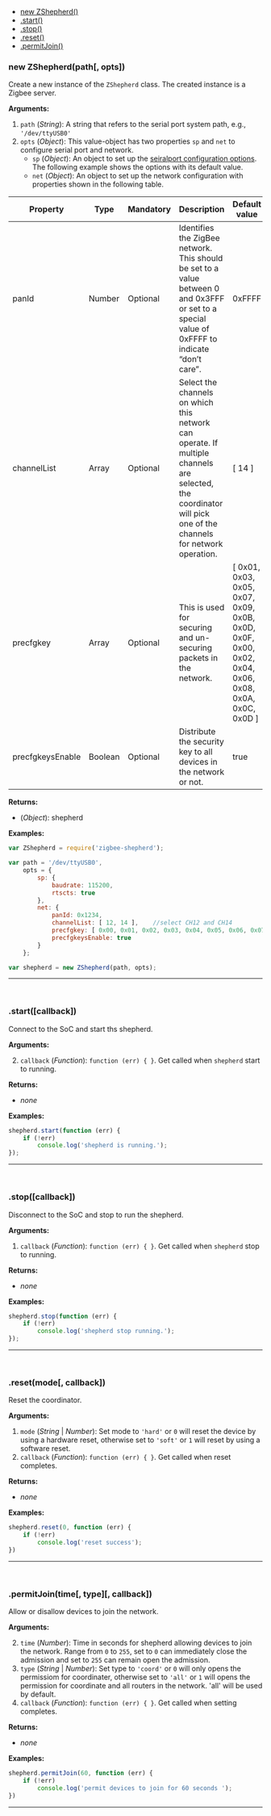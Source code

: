 * [new ZShepherd()](#API_ZShepherd)  
* [.start()](#API_start)  
* [.stop()](#API_stop)  
* [.reset()](#API_reset)  
* [.permitJoin()](#API_permitJoin)  


<a name="API_ZShepherd"></a>
### new ZShepherd(path[, opts])  
Create a new instance of the `ZShepherd` class. The created instance is a Zigbee server.  

**Arguments:**  

1. `path` (_String_):  A string that refers to the serial port system path, e.g., `'/dev/ttyUSB0'`  
2. `opts` (_Object_):  This value-object has two properties `sp` and `net` to configure serial port and network.
    - `sp` (_Object_):  An object to set up the [seiralport configuration options](https://www.npmjs.com/package/serialport#serialport-path-options-opencallback). The following example shows the options with its default value.  
    - `net` (_Object_):  An object to set up the network configuration with properties shown in the following table.  

| Property         | Type    | Mandatory | Description                                                                                                                                                    | Default value                                                                                      |
|------------------|---------|-----------|----------------------------------------------------------------------------------------------------------------------------------------------------------------|----------------------------------------------------------------------------------------------------|
| panId            | Number  | Optional  | Identifies the ZigBee network. This should be set to a value between 0 and 0x3FFF or set to a special value of 0xFFFF to indicate “don’t care”.                | 0xFFFF                                                                                             |
| channelList      | Array   | Optional  | Select the channels on which this network can operate. If multiple channels are selected, the coordinator will pick one of the channels for network operation. | [ 14 ]                                                                                             |
| precfgkey        | Array   | Optional  | This is used for securing and un-securing packets in the network.                                                                                              | [ 0x01, 0x03, 0x05, 0x07, 0x09, 0x0B, 0x0D, 0x0F, 0x00, 0x02, 0x04, 0x06, 0x08, 0x0A, 0x0C, 0x0D ] |
| precfgkeysEnable | Boolean | Optional  | Distribute the security key to all devices in the network or not.                                                                                              | true                                                                                               |

**Returns:**  

* (_Object_): shepherd  

**Examples:**  

```js
var ZShepherd = require('zigbee-shepherd');

var path = '/dev/ttyUSB0',
    opts = {
        sp: {
            baudrate: 115200, 
            rtscts: true
        },
        net: {
            panId: 0x1234,
            channelList: [ 12, 14 ],    //select CH12 and CH14
            precfgkey: [ 0x00, 0x01, 0x02, 0x03, 0x04, 0x05, 0x06, 0x07, 0x09, 0x09, 0x0a, 0x0b, 0x0c, 0x0d, 0x0e, 0x0f ],
            precfgkeysEnable: true
        }
    };

var shepherd = new ZShepherd(path, opts);
```

*************************************************
<br />

<a name="API_start"></a>
### .start([callback])  
Connect to the SoC and start ths shepherd.  

**Arguments:**  

2. `callback` (_Function_): `function (err) { }`. Get called when `shepherd` start to running.  

**Returns:**  

* _none_  

**Examples:**  

```js
shepherd.start(function (err) {
    if (!err)
        console.log('shepherd is running.');
});
```

*************************************************
<br />

<a name="API_stop"></a>
### .stop([callback])  
Disconnect to the SoC and stop to run the shepherd.  

**Arguments:**  

1. `callback` (_Function_): `function (err) { }`. Get called when `shepherd` stop to running.  

**Returns:**  

* _none_  

**Examples:**  

```js
shepherd.stop(function (err) {
    if (!err)
        console.log('shepherd stop running.');
});
```

*************************************************
<br />

<a name="API_reset"></a>
### .reset(mode[, callback])
Reset the coordinator.

**Arguments:**  

1. `mode` (_String_ | _Number_): Set mode to `'hard'` or `0` will reset the device by using a hardware reset, otherwise set to `'soft'` or `1` will reset by using a software reset.  
2. `callback` (_Function_): `function (err) { }`.  Get called when reset completes.  

**Returns:**  

* _none_  

**Examples:**  

```js
shepherd.reset(0, function (err) {
    if (!err)
        console.log('reset success');
})
```

*************************************************
<br />

<a name="API_permitJoin"></a>
### .permitJoin(time[, type][, callback])
Allow or disallow devices to join the network.

**Arguments:**  

2. `time` (_Number_): Time in seconds for shepherd allowing devices to join the network. Range from  `0` to `255`, set to `0` can immediately close the admission and set to `255` can remain open the admission.  
1. `type` (_String_ | _Number_): Set type to `'coord'` or `0` will only opens the permissiom for coordinater, otherwise set to `'all'` or `1` will opens the permission for coordinate and all routers in the network. 'all' will be used by default.  
3. `callback` (_Function_): `function (err) { }`.  Get called when setting completes.  

**Returns:**  

* _none_  

**Examples:**  

```js
shepherd.permitJoin(60, function (err) {
    if (!err)
        console.log('permit devices to join for 60 seconds ');
})
```

*************************************************
<br />